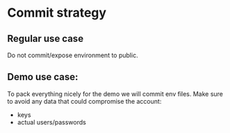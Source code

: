 # Commit strategy

## Regular use case 
Do not commit/expose environment to public.

## Demo use case:

To pack everything nicely for the demo we will commit env files.
Make sure to avoid any data that could compromise the account:
- keys
- actual users/passwords

